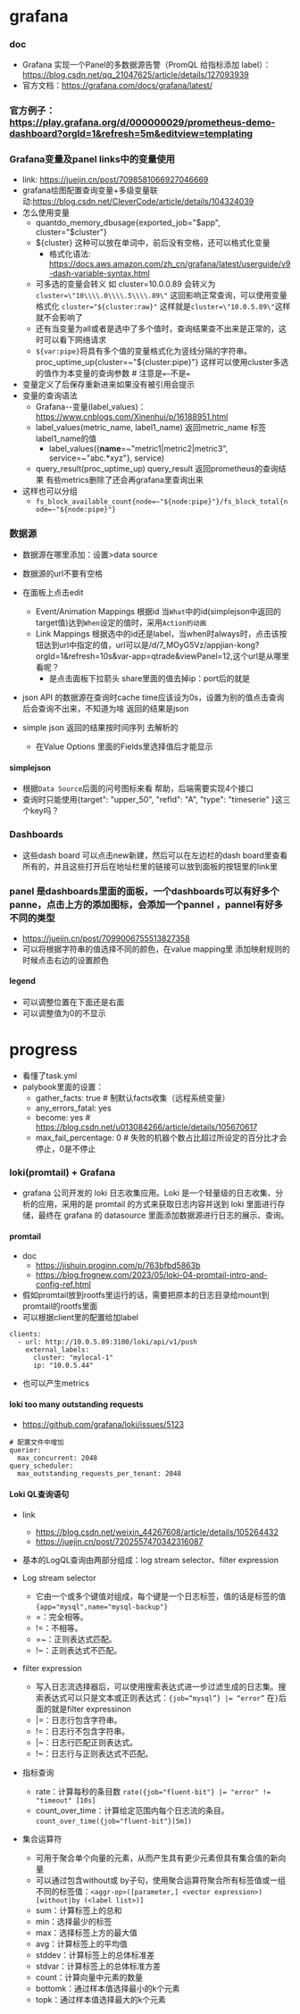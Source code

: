 # grafana
### doc
  - Grafana 实现一个Panel的多数据源告警（PromQL 给指标添加 label）：https://blog.csdn.net/qq_21047625/article/details/127093939
  - 官方文档：https://grafana.com/docs/grafana/latest/
### 官方例子：https://play.grafana.org/d/000000029/prometheus-demo-dashboard?orgId=1&refresh=5m&editview=templating

### Grafana变量及panel links中的变量使用
- link: https://juejin.cn/post/7098581066927046669
- grafana绘图配置查询变量+多级变量联动:https://blog.csdn.net/CleverCode/article/details/104324039
- 怎么使用变量
  - quantdo_memory_dbusage{exported_job="$app", cluster="$cluster"} 
  - ${cluster} 这种可以放在单词中，前后没有空格，还可以格式化变量
    - 格式化语法: https://docs.aws.amazon.com/zh_cn/grafana/latest/userguide/v9-dash-variable-syntax.html
  - 可多选的变量会转义 如 cluster=10.0.0.89  会转义为 `cluster=\"10\\\\.0\\\\.5\\\\.89\"` 这回影响正常查询，可以使用变量格式化 `cluster="${cluster:raw}"` 这样就是`cluster=\"10.0.5.89\"`这样就不会影响了
  - 还有当变量为all或者是选中了多个值时，查询结果查不出来是正常的，这时可以看下网络请求
  - `${var:pipe}`将具有多个值的变量格式化为竖线分隔的字符串。 proc_uptime_up{cluster=~"${cluster:pipe}"} 这样可以使用cluster多选的值作为本变量的查询参数 # 注意是`=~`不是`=`
- 变量定义了后保存重新进来如果没有被引用会提示
- 变量的查询语法 
  - Grafana--变量(label_values)：https://www.cnblogs.com/Xinenhui/p/16188951.html
  - label_values(metric_name, label1_name) 返回metric_name 标签label1_name的值 
    - label_values({__name__=~"metric1|metric2|metric3", service=~"abc.*xyz"}, service)
  - query_result(proc_uptime_up)  query_result 返回prometheus的查询结果 有些metrics删除了还会再grafana里查询出来
- 这样也可以分组
  - `fs_block_available_count{node=~"${node:pipe}"}/fs_block_total{node=~"${node:pipe}"}`


### 数据源
- 数据源在哪里添加：设置>data source
- 数据源的url不要有空格
- 在面板上点击edit 
  - Event/Animation Mappings 根据id 当`What`中的id(simplejson中返回的target值)达到`When`设定的值时，采用`Action的动画`
  - Link Mappings 根据选中的id还是label，当when时always时，点击该按钮达到url中指定的值，url可以是/d/7_MOyG5Vz/appjian-kong?orgId=1&refresh=10s&var-app=qtrade&viewPanel=12,这个url是从哪里看呢？
    - 是点击面板下拉箭头 share里面的值去掉ip：port后的就是

- json API 的数据源在查询时cache time应该设为0s，设置为别的值点击查询后会查询不出来，不知道为啥 返回的结果是json
- simple json 返回的结果按时间序列 去解析的
  - 在Value Options 里面的Fields里选择值后才能显示
#### simplejson
- 根据`Data Source`后面的问号图标来看 帮助，后端需要实现4个接口
- 查询时只能使用{target": "upper_50", "refId": "A", "type": "timeserie" }这三个key吗？

### Dashboards
- 这些dash board 可以点击new新建，然后可以在左边栏的dash board里查看所有的，并且这些打开后在地址栏里的链接可以放到面板的按钮里的link里

### panel 是dashboards里面的面板，一个dashboards可以有好多个panne，点击上方的添加图标，会添加一个pannel ，pannel有好多不同的类型
- https://juejin.cn/post/7099006755513827358
- 可以将根据字符串的值选择不同的颜色，在value mapping里 添加映射规则的时候点击右边的设置颜色
#### legend 
- 可以调整位置在下面还是右面
- 可以调整值为0的不显示


# progress
- 看懂了task.yml
- palybook里面的设置：
    - gather_facts: true # 制默认facts收集（远程系统变量）
    - any_errors_fatal: yes 
    - become: yes # https://blog.csdn.net/u013084266/article/details/105670617
    - max_fail_percentage: 0 # 失败的机器个数占比超过所设定的百分比才会停止，0是不停止

### loki(promtail) + Grafana
-  grafana 公司开发的 loki 日志收集应用。Loki 是一个轻量级的日志收集、分析的应用，采用的是 promtail 的方式来获取日志内容并送到 loki 里面进行存储，最终在 grafana 的 datasource 里面添加数据源进行日志的展示、查询。
#### promtail
- doc
  - https://jishuin.proginn.com/p/763bfbd5863b
  - https://blog.frognew.com/2023/05/loki-04-promtail-intro-and-config-ref.html
- 假如promtail放到rootfs里运行的话，需要把原本的日志目录给mount到promtail的rootfs里面
- 可以根据client里的配置给加label
```
clients:
  - url: http://10.0.5.89:3100/loki/api/v1/push
    external_labels:
      cluster: "mylocal-1"
      ip: "10.0.5.44"

```
- 也可以产生metrics
#### loki too many outstanding requests
- https://github.com/grafana/loki/issues/5123
```
# 配置文件中增加
querier:
  max_concurrent: 2048
query_scheduler:
  max_outstanding_requests_per_tenant: 2048
```
#### Loki QL查询语句
- link
    - https://blog.csdn.net/weixin_44267608/article/details/105264432
    - https://juejin.cn/post/7202557470342316087

- 基本的LogQL查询由两部分组成：log stream selector、filter expression
- Log stream selector
    - 它由一个或多个键值对组成，每个键是一个日志标签，值的话是标签的值 `{app="mysql",name="mysql-backup"}`
    - =：完全相等。
    - !=：不相等。
    - =~：正则表达式匹配。
    - !~：正则表达式不匹配。
- filter expression
    - 写入日志流选择器后，可以使用搜索表达式进一步过滤生成的日志集。搜索表达式可以只是文本或正则表达式：`{job=“mysql”} |= “error”` 在`}`后面的就是filter expressinon
    - |=：日志行包含字符串。
    - !=：日志行不包含字符串。
    - |~：日志行匹配正则表达式。
    - !~：日志行与正则表达式不匹配。

- 指标查询
    - rate：计算每秒的条目数 `rate({job="fluent-bit"} |= "error" != "timeout" [10s]  `
    - count_over_time：计算给定范围内每个日志流的条目。`count_over_time({job="fluent-bit"}[5m])`

- 集合运算符
    - 可用于聚合单个向量的元素，从而产生具有更少元素但具有集合值的新向量
    - 可以通过包含without或 by子句，使用聚合运算符聚合所有标签值或一组不同的标签值：`<aggr-op>([parameter,] <vector expression>) [without|by (<label list>)]`
    - sum：计算标签上的总和
    - min：选择最少的标签
    - max：选择标签上方的最大值
    - avg：计算标签上的平均值
    - stddev：计算标签上的总体标准差
    - stdvar：计算标签上的总体标准方差
    - count：计算向量中元素的数量
    - bottomk：通过样本值选择最小的k个元素
    - topk：通过样本值选择最大的k个元素